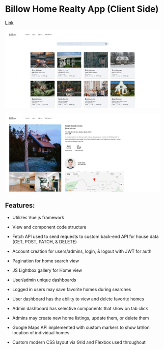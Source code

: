 # Billow Home Realty App (Client Side)

[Link](https://alexcurran-billow.netlify.com/)

![Search view](./README-imgs/billow-search-img.jpg)

![Home view](./README-imgs/billow-home-img.jpg)

## Features:

* Utilizes Vue.js framework

* View and component code structure

* Fetch API used to send requests to custom back-end API for house data (GET, POST, PATCH, & DELETE)

* Account creation for users/admins, login, & logout with JWT for auth

* Pagination for home search view

* JS Lightbox gallery for Home view

* User/admin unique dashboards

* Logged in users may save favorite homes during searches

* User dashboard has the ability to view and delete favorite homes

* Admin dashboard has selective components that show on tab click

* Admins may create new home listings, update them, or delete them

* Google Maps API implemented with custom markers to show lat/lon location of individual homes

* Custom modern CSS layout via Grid and Flexbox used throughout 